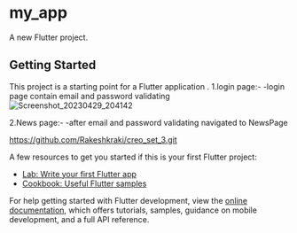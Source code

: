 # my_app

A new Flutter project.

## Getting Started

This project is a starting point for a Flutter application .
1.login page:-
-login page contain email and password validating
![Screenshot_20230429_204142](https://user-images.githubusercontent.com/97439056/235310171-8bdda8e9-fabd-4f64-9b48-daad445068c6.png)

2.News page:-
-after email and password validating navigated to NewsPage

https://github.com/Rakeshkraki/creo_set_3.git


A few resources to get you started if this is your first Flutter project:

- [Lab: Write your first Flutter app](https://docs.flutter.dev/get-started/codelab)
- [Cookbook: Useful Flutter samples](https://docs.flutter.dev/cookbook)

For help getting started with Flutter development, view the
[online documentation](https://docs.flutter.dev/), which offers tutorials,
samples, guidance on mobile development, and a full API reference.



